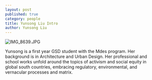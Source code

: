 ```yaml
---
layout: post
published: true
category: people
title: Yunsong Liu Intro
author: Yunsong Liu
---
```

![IMG_8639.JPG]({{site.baseurl}}/assets/IMG_8639.JPG)

Yunsong is a first year GSD student with the Mdes program. Her background is in Architecture and Urban Design. Her professional and school works unfold around the topics of activism and social equity in global south countries, embracing regulatory, environmental, and vernacular processes and matrix.